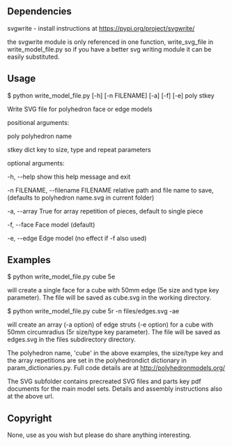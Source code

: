 Dependencies
------------

svgwrite - install instructions at https://pypi.org/project/svgwrite/

the svgwrite module is only referenced in one function, write_svg_file in write_model_file.py so if you have a better
svg writing module it can be easily substituted.

Usage
-----

$ python write_model_file.py [-h] [-n FILENAME] [-a] [-f] [-e] poly stkey

Write SVG file for polyhedron face or edge models

positional arguments:

  poly                  polyhedron name

  stkey                 dict key to size, type and repeat parameters

optional arguments:

  -h, --help            show this help message and exit

  -n FILENAME, --filename FILENAME            relative path and file name to save, (defaults to polyhedron name.svg in current folder)

  -a, --array           True for array repetition of pieces, default to single piece

  -f, --face            Face model (default)

  -e, --edge            Edge model (no effect if -f also used)


Examples
--------

$ python write_model_file.py cube 5e

will create a single face for a cube with 50mm edge (5e size and type key parameter). The file will be saved as cube.svg in the working directory.


$ python write_model_file.py cube 5r -n files/edges.svg -ae

will create an array (-a option) of edge struts (-e option) for a cube with 50mm circumradius (5r size/type key parameter).
The file will be saved as edges.svg in the files subdirectory directory.

The polyhedron name, 'cube' in the above examples, the size/type key and the array repetitions are set in the polyhedrondict
dictionary in param_dictionaries.py. Full code details are at http://polyhedronmodels.org/

The SVG subfolder contains precreated SVG files and parts key pdf documents for the main model sets. Details and assembly
instructions also at the above url.

Copyright
---------

None, use as you wish but please do share anything interesting.

